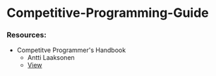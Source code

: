 # Competitive-Programming-Guide

### Resources:

- Competitve Programmer's Handbook
  - Antti Laaksonen
  - [View](https://github.com/iiit-nagpur/Competitive-Programming-Guide/blob/master/textual_resources_for_cp/cp_handbook.pdf)
